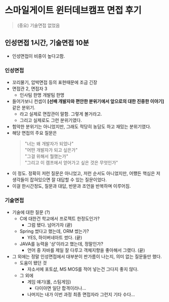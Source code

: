  # 스마일게이트 윈터데브캠프 면접 후기
> (중요) 기술면접 없었음
## 인성면접 1시간, 기술면접 10분
- 인성면접이 비중이 높다고함.

### 인성면접
- 꼬리물기, 압박면접 등의 표현때문에 조금 긴장
 - 면접관 2, 면접자 3
    - 인사팀 한명 개발팀 한명
- 들어가보니 컨셉이 **[선배 개발자와 편안한 분위기에서 앞으로의 대한 진중한 이야기]** 같은 분위기.
    - 라고 실제로 면잡관이 말함. 그렇게 볼거라고.
    - 그리고 실제로도 그런 분위기였다.
- 험악한 분위기는 아니었지만, 그래도 적당히 농담도 하고 재밌는 분위기였다.
- 해당 면접의 주요 질문은
    > "너는 왜 개발자가 되었나"  
    > "어떤 개발자가 되고 싶은가"  
    > "그걸 위해서 뭘했는가"  
    > "그리고 이 캠프에서 얻어가고 싶은 것은 무엇인가"
- 이 정도. 정확히 저런 질문은 아니었고, 저런 순서도 아니었지만, 어쨌든 핵심은 저 생각들이 잡혀있으면 잘 대답할 수 있는 질문이었다.
- 이걸 한시간정도, 질문과 대답, 반문과 조언을 반복하며 이루어짐.
### 기술면접
- 기술에 대한 질문 (?)
    - C에 대한건 학교에서 프로젝트 한정도인가?
        - 그럼 됐다. 넘어가자 (끝)
    - Spring 썼다고 했는데, ORM 썼는가?
        - YES, 하이버네아트 썼다. (끝)
    - JAVA를 능력을 '상'이라고 했는데, 정말인가?
        - 언어 중 자바를 제일 잘 다루고 객체지향을 좋아해서 그랬다. (끝)
- 그 외에는 정말 인성면접에서 대부분이 판가름이 나는지, 의미 없는 질문들만 했다.
    - 도움이 됐던 것
        - 자소서에 포토샵, MS MOS를 적어 넣는건 그다지 좋지 않다.
    - 그 외에
        - 게임 얘기(롤, 스팀게임)
            - 다이아면 일단 합격이라나...
        - 나머지는 내가 이번 과정 최종 면접자라 그런지 기타 수다...